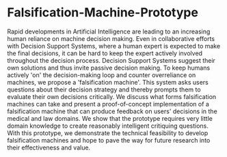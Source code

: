 # Falsification-Machine-Prototype
Rapid developments in Artificial Intelligence are leading to an increasing human reliance on machine decision making. Even in collaborative efforts with Decision Support Systems, where a human expert is expected to make the final decisions, it can be hard to keep the expert actively involved throughout the decision process. Decision Support Systems suggest their own solutions and thus invite passive decision making. To keep humans actively 'on' the decision-making loop and counter overreliance on machines, we propose a 'falsification machine'. This system asks users questions about their decision strategy and thereby prompts them to evaluate their own decisions critically. We discuss what forms falsification machines can take and present a proof-of-concept implementation of a falsification machine that can produce feedback on users' decisions in the medical and law domains. We show that the prototype requires very little domain knowledge to create reasonably intelligent critiquing questions. With this prototype, we demonstrate the technical feasibility to develop falsification machines and hope to pave the way for future research into their effectiveness and value.
